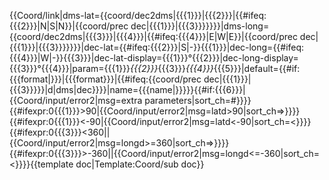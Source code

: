 <includeonly>{{Coord/link|dms-lat={{coord/dec2dms|{{{1}}}|{{{2}}}|{{#ifeq:{{{2}}}|N|S|N}}|{{coord/prec dec|{{{1}}}|{{{3}}}}}}}|dms-long={{coord/dec2dms|{{{3}}}|{{{4}}}|{{#ifeq:{{{4}}}|E|W|E}}|{{coord/prec dec|{{{1}}}|{{{3}}}}}}}|dec-lat={{#ifeq:{{{2}}}|S|-}}{{{1}}}|dec-long={{#ifeq:{{{4}}}|W|-}}{{{3}}}|dec-lat-display={{{1}}}°{{{2}}}|dec-long-display={{{3}}}°{{{4}}}|param={{{1}}}_{{{2}}}_{{{3}}}_{{{4}}}_{{{5}}}|default={{#if:{{{format|}}}|{{{format}}}|{{#ifeq:{{coord/prec dec|{{{1}}}|{{{3}}}}}|d|dms|dec}}}}|name={{{name|}}}}}<!-- 
 -->{{#if:{{{6}}}|{{Coord/input/error2|msg=extra parameters|sort_ch=#}}}}<!-- 
 -->{{#ifexpr:0{{{1}}}>90|{{Coord/input/error2|msg=latd>90|sort_ch=>}}}}<!-- 
 -->{{#ifexpr:0{{{1}}}<-90|{{Coord/input/error2|msg=latd<-90|sort_ch=<}}}}<!-- 
 -->{{#ifexpr:0{{{3}}}<360||{{Coord/input/error2|msg=longd>=360|sort_ch=>}}}}<!-- 
 -->{{#ifexpr:0{{{3}}}>-360||{{Coord/input/error2|msg=longd<=-360|sort_ch=<}}}}<!-- 
 --></includeonly><noinclude>{{template doc|Template:Coord/sub doc}}</noinclude>